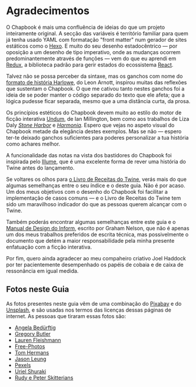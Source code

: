 # Agradecimentos

O Chapbook é mais uma confluência de ideias do que um projeto inteiramente original. A secção das variáveis é território familiar para quem já tenha usado YAML com formatação "front matter" num gerador de sites estáticos como o [Hexo][hexo]. E muito do seu desenho estadocêntrico — por oposição a um desenho de tipo imperativo, onde as mudanças ocorrem predominantemente através de funções — vem do que eu aprendi em [Redux][redux], a biblioteca padrão para gerir estados do ecossistema [React][react].

Talvez não se possa perceber da sintaxe, mas os ganchos com nome do [formato de história Harlowe][harlowe], do Leon Arnott, inspirou muitas das reflexões que sustentam o Chapbook. O que me cativou tanto
nestes ganchos foi a ideia de se poder manter o código separado do texto que ele afeta; que a lógica pudesse ficar separada, mesmo que a uma distância curta, da prosa.

Os princípios estéticos do Chapbook devem muito ao estilo do motor de ficção interativa [Undum][undum], de Ian Millington, bem como aos trabalhos de Liza Daly _[Stone Harbor][stone-harbor]_ e _[Harmonia][harmonia]_. Espero que vejas no aspeto visual do Chapbook metade da elegância destes exemplos. Mas se não — espero ter-te deixado ganchos suficientes para poderes personalizar a tua história como achares melhor.

A funcionalidade das notas na vista dos bastidores do Chapbook  foi inspirada pelo [Illume][illume], que é uma excelente forma de rever uma história do Twine antes do lançamento.

Se voltares os olhos para [o Livro de Receitas do Twine][cookbook], verás mais do que algumas semelhanças entre o seu índice e o deste guia. Não é por acaso. Um dos meus objetivos com o desenho do Chapbook foi facilitar a implementação de casos comuns — e o Livro de Receitas do Twine tem sido um maravilhoso indicador do que as pessoas querem alcançar com o Twine.

Também poderás encontrar algumas semelhanças entre este guia e o [Manual de Design do Inform][dm6], escrito por Graham Nelson, que não é apenas um dos meus trabalhos preferidos de escrita técnica, mas possivelmente o documento que detém a maior responsabilidade pela minha presente enfatuação com a ficção interativa.

Por fim, quero ainda agradecer ao meu compaheiro criativo Joel Haddock por ter pacientemente desempenhado os papéis de cobaia e de caixa de ressonância em igual medida.

## Fotos neste Guia

As fotos presentes neste guia vêm de uma combinação do [Pixabay][pixabay] e do [Unsplash][unsplash], e são usadas nos termos das licenças dessas páginas de internet. As pessoas que tiraram essas fotos são:

-	[Angela Bedürftig](https://pixabay.com/en/chess-game-board-chess-game-1403622/)
-	[Gregory Butler](https://pixabay.com/en/battleship-engine-room-historic-war-389274/)
-	[Lauren Fleishmann](https://unsplash.com/photos/R2aodqJn3b8)
-	[Free-Photos](https://pixabay.com/en/letters-numbers-blocks-alphabet-691842/)
-	[Tom Hermans](https://unsplash.com/photos/9BoqXzEeQqM)
-	[Jason Leung](https://unsplash.com/photos/pLwh3AI1zKE)
-	[Pexels](https://pixabay.com/zh/森林-自然-户外-路径-树-伍兹-1868028/)
-	[Uriel Shuraki](https://pixabay.com/en/chain-chains-iron-hard-metal-link-109302/)
-	[Rudy e Peter Skitterians](https://pixabay.com/en/mic-microphone-sound-check-sing-1132528/)

[hexo]: https://hexo.io/docs/front-matter.html
[redux]: https://redux.js.org
[react]: https://reactjs.org
[harlowe]: https://twine2.neocities.org
[undum]: http://idmillington.github.io/undum/
[stone-harbor]: https://stoneharborgame.com
[harmonia]: https://lizadaly.com/pages/harmonia/
[cookbook]: https://twinery.org/cookbook/
[illume]: http://www.maximumverbosity.net/twine/Illume/
[dm6]: https://inform-fiction.org/manual/
[pixabay]: https://pixabay.com
[unsplash]: https://unplash.com
